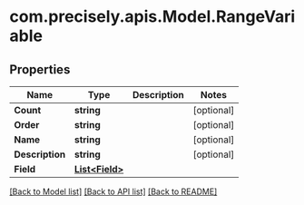 # com.precisely.apis.Model.RangeVariable
## Properties

Name | Type | Description | Notes
------------ | ------------- | ------------- | -------------
**Count** | **string** |  | [optional] 
**Order** | **string** |  | [optional] 
**Name** | **string** |  | [optional] 
**Description** | **string** |  | [optional] 
**Field** | [**List&lt;Field&gt;**](Field.md) |  | 

[[Back to Model list]](../README.md#documentation-for-models) [[Back to API list]](../README.md#documentation-for-api-endpoints) [[Back to README]](../README.md)

